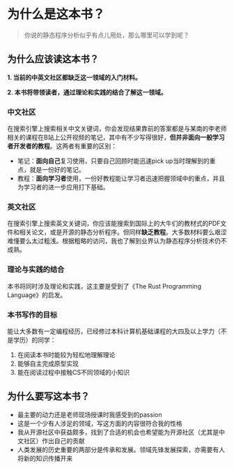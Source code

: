 # 为什么是这本书？

> 你说的静态程序分析似乎有点儿用处，那么哪里可以学到呢？

## 为什么应该读这本书？

**1. 当前的中英文社区都缺乏这一领域的入门材料。**

**2. 本书将带领读者，通过理论和实践的结合了解这一领域。**

### 中文社区

在搜索引擎上搜索相关中文关键词，你会发现结果靠前的答案都是与某南的李老师相关的课程在B站上公开视频的笔记，其中有不少写得很好，**但并非面向一般学习者开发者的教程**。这两者有重要的区别：

-   笔记：**面向自己**复习使用，只要自己回顾时能迅速pick up当时理解到的重点，就是一份好的笔记。
-   教程：**面向学习者**使用，一份好教程能让学习者迅速把握领域中的重点，并且为学习者的进一步应用打下基础。

### 英文社区

在搜索引擎上搜索英文关键词，你应该能搜索到国际上的大牛们的教材式的PDF文件和相关论文，或是开源的静态分析程序。但同样**缺乏教程**。大多数材料要么艰涩难懂要么太过粗浅。根据粗略的访问，我也了解到业界认为静态程序分析技术仍不成熟。

### 理论与实践的结合

本书将同时涉及理论和实践，这主要是受到了《The Rust Programming Language》的启发。

### 本书写作的目标

能让大多数有一定编程经历，已经修过本科计算机基础课程的大四及以上学力（不是学历）的同学：

1. 在阅读本书时能较为轻松地理解理论
2. 能够自主完成原型实现
3. 能在阅读过程中接触CS不同领域的小知识

## 为什么要写这本书？

-   最主要的动力还是老师现场授课时我感受到的passion
-   这是一个少有人涉足的领域，写这方面的内容很符合我的性格
-   我从开源社区中获益颇多，找到了合适的机会也希望能为开源社区（尤其是中文社区）作出自己的贡献
-   人类发展的历史重要的两部分是传承和发展。领域先锋发展探索，亦需要有人将新的知识传播开来
